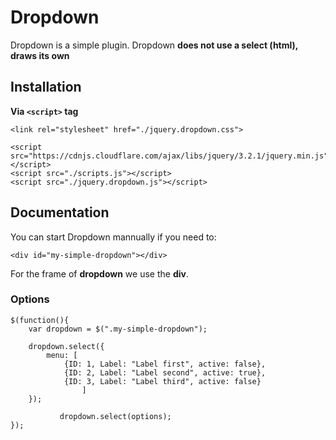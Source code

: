# Dropdown

Dropdown is a simple plugin. Dropdown **does not use a select (html), draws its own**

## Installation

**Via `<script>` tag**
```
<link rel="stylesheet" href="./jquery.dropdown.css">

<script src="https://cdnjs.cloudflare.com/ajax/libs/jquery/3.2.1/jquery.min.js"></script>
<script src="./scripts.js"></script>
<script src="./jquery.dropdown.js"></script>
```

## Documentation

You can start Dropdown mannually if you need to:
```
<div id="my-simple-dropdown"></div>
```
For the frame of **dropdown** we use the **div**.

### Options
```
$(function(){
	var dropdown = $(".my-simple-dropdown");

	dropdown.select({
		menu: [
			{ID: 1, Label: "Label first", active: false},
			{ID: 2, Label: "Label second", active: true},
			{ID: 3, Label: "Label third", active: false}
               	]	
	});           

           dropdown.select(options);
});
```